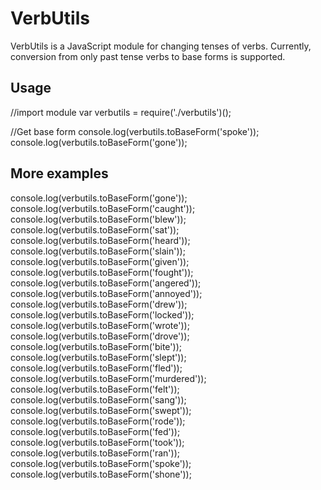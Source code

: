 # VerbUtils #
VerbUtils is a JavaScript module for changing tenses of verbs. Currently, conversion from only past tense verbs to base forms is supported.


## Usage ##
//import module
var verbutils = require('./verbutils')();

//Get base form
console.log(verbutils.toBaseForm('spoke'));
console.log(verbutils.toBaseForm('gone'));

## More examples ##

console.log(verbutils.toBaseForm('gone'));
console.log(verbutils.toBaseForm('caught'));
console.log(verbutils.toBaseForm('blew'));
console.log(verbutils.toBaseForm('sat'));
console.log(verbutils.toBaseForm('heard'));
console.log(verbutils.toBaseForm('slain'));
console.log(verbutils.toBaseForm('given'));
console.log(verbutils.toBaseForm('fought'));
console.log(verbutils.toBaseForm('angered'));
console.log(verbutils.toBaseForm('annoyed'));
console.log(verbutils.toBaseForm('drew'));
console.log(verbutils.toBaseForm('locked'));
console.log(verbutils.toBaseForm('wrote'));
console.log(verbutils.toBaseForm('drove'));
console.log(verbutils.toBaseForm('bite'));
console.log(verbutils.toBaseForm('slept'));
console.log(verbutils.toBaseForm('fled'));
console.log(verbutils.toBaseForm('murdered'));
console.log(verbutils.toBaseForm('felt'));
console.log(verbutils.toBaseForm('sang'));
console.log(verbutils.toBaseForm('swept'));
console.log(verbutils.toBaseForm('rode'));
console.log(verbutils.toBaseForm('fed'));
console.log(verbutils.toBaseForm('took'));
console.log(verbutils.toBaseForm('ran'));
console.log(verbutils.toBaseForm('spoke'));
console.log(verbutils.toBaseForm('shone'));